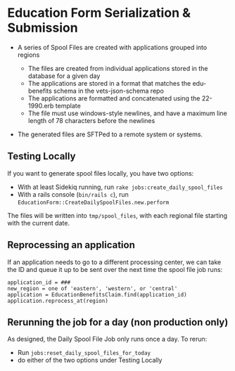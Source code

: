 # Education Form Serialization & Submission

* A series of Spool Files are created with applications grouped into regions
  * The files are created from individual applications stored in the database for a given day
  * The applications are stored in a format that matches the edu-benefits schema in the vets-json-schema repo
  * The applications are formatted and concatenated using the 22-1990.erb template
  * The file must use windows-style newlines, and have a maximum line length of 78 characters before the newlines

* The generated files are SFTPed to a remote system or systems.

## Testing Locally

If you want to generate spool files locally, you have two options:

* With at least Sidekiq running, run `rake jobs:create_daily_spool_files`
* With a rails console (`bin/rails c`), run `EducationForm::CreateDailySpoolFiles.new.perform`

The files will be written into `tmp/spool_files`, with each regional file starting with the current date.

## Reprocessing an application

If an application needs to go to a different processing center, we can take the ID and queue it up to be sent over the next time the spool file job runs:

```
application_id = ###
new_region = one of 'eastern', 'western', or 'central'
application = EducationBenefitsClaim.find(application_id)
application.reprocess_at(region)
```

## Rerunning the job for a day (non production only)

As designed, the Daily Spool File Job only runs once a day. To rerun:

* Run `jobs:reset_daily_spool_files_for_today`
* do either of the two options under Testing Locally
